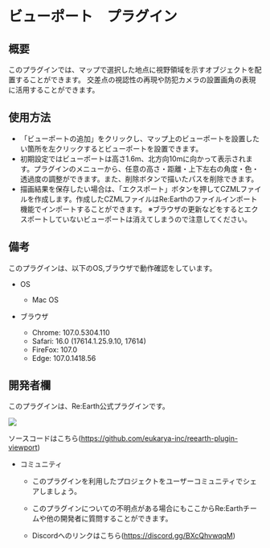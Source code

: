 # ビューポート　プラグイン

## 概要
このプラグインでは、マップで選択した地点に視野領域を示すオブジェクトを配置することができます。
交差点の視認性の再現や防犯カメラの設置画角の表現に活用することができます。



## 使用方法

- 「ビューポートの追加」をクリックし、マップ上のビューポートを設置したい箇所を左クリックするとビューポートを設置できます。
- 初期設定ではビューポートは高さ1.6m、北方向10mに向かって表示されます。プラグインのメニューから、任意の高さ・距離・上下左右の角度・色・透過度の調整ができます。また、削除ボタンで描いたパスを削除できます。
- 描画結果を保存したい場合は、「エクスポート」ボタンを押してCZMLファイルを作成します。作成したCZMLファイルはRe:Earthのファイルインポート機能でインポートすることができます。
※ブラウザの更新などをするとエクスポートしていないビューポートは消えてしまうので注意してください。

## 備考

このプラグインは、以下のOS,ブラウザで動作確認をしています。

- OS
  - Mac OS

- ブラウザ
  - Chrome: 107.0.5304.110
  - Safari: 16.0 (17614.1.25.9.10, 17614)
  - FireFox: 107.0
  - Edge: 107.0.1418.56

## 開発者欄

このプラグインは、Re:Earth公式プラグインです。

 ![](https://eukarya-inc.github.io/reearth-plugin-shinsuiNavi/src/logo-3.png)

ソースコードはこちら(https://github.com/eukarya-inc/reearth-plugin-viewport)

- コミュニティ

  - このプラグインを利用したプロジェクトをユーザーコミュニティでシェアしましょう。

  - このプラグインについての不明点がある場合にもここからRe:Earthチームや他の開発者に質問することができます。

  - Discordへのリンクはこちら(https://discord.gg/BXcQhvwqqM)
